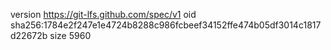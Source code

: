 version https://git-lfs.github.com/spec/v1
oid sha256:1784e2f247e1e4724b8288c986fcbeef34152ffe474b05df3014c1817d22672b
size 5960
